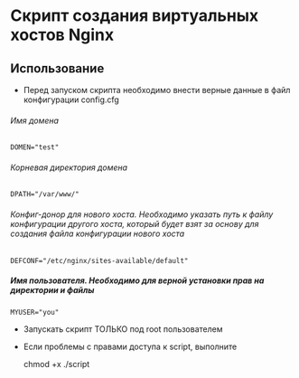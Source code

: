 # Скрипт создания виртуальных хостов Nginx

## Использование

* Перед запуском скрипта необходимо внести верные данные в файл конфигурации config.cfg

###### Имя домена
    DOMEN="test"
    
###### Корневая директория домена
    DPATH="/var/www/"
    
###### Конфиг-донор для нового хоста. Необходимо указать путь к файлу конфигурации другого хоста, который будет взят за основу для создания файла конфигурации нового хоста
    DEFCONF="/etc/nginx/sites-available/default"
    
##### Имя пользователя. Необходимо для верной установки прав на директории и файлы
    MYUSER="you" 
    
* Запускать скрипт ТОЛЬКО под root пользователем
* Если проблемы с правами доступа к script, выполните


    chmod +x ./script